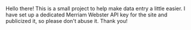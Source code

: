 Hello there! This is a small project to help make data entry a little easier. I have set up a dedicated Merriam Webster API key for the site and publicized it, so please don't abuse it. Thank you!
